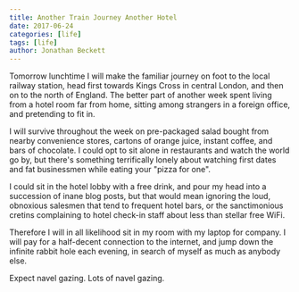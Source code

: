 ```yaml
---
title: Another Train Journey Another Hotel
date: 2017-06-24
categories: [life]
tags: [life]
author: Jonathan Beckett
---
```


Tomorrow lunchtime I will make the familiar journey on foot to the local railway station, head first towards Kings Cross in central London, and then on to the north of England. The better part of another week spent living from a hotel room far from home, sitting among strangers in a foreign office, and pretending to fit in.

I will survive throughout the week on pre-packaged salad bought from nearby convenience stores, cartons of orange juice, instant coffee, and bars of chocolate. I could opt to sit alone in restaurants and watch the world go by, but there's something terrifically lonely about watching first dates and fat businessmen while eating your "pizza for one".

I could sit in the hotel lobby with a free drink, and pour my head into a succession of inane blog posts, but that would mean ignoring the loud, obnoxious salesmen that tend to frequent hotel bars, or the sanctimonious cretins complaining to hotel check-in staff about less than stellar free WiFi.

Therefore I will in all likelihood sit in my room with my laptop for company. I will pay for a half-decent connection to the internet, and jump down the infinite rabbit hole each evening, in search of myself as much as anybody else.

Expect navel gazing. Lots of navel gazing.